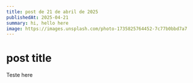 ```yaml
---
title: post de 21 de abril de 2025
publishedAt: 2025-04-21
summary: hi, hello here
image: https://images.unsplash.com/photo-1735825764452-7c77b0bbd7a7
---
```


# post title

Teste here